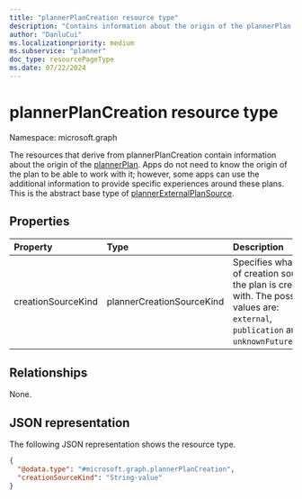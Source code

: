 ```yaml
---
title: "plannerPlanCreation resource type"
description: "Contains information about the origin of the plannerPlan."
author: "DanluCui"
ms.localizationpriority: medium
ms.subservice: "planner"
doc_type: resourcePageType
ms.date: 07/22/2024
---
```


# plannerPlanCreation resource type

Namespace: microsoft.graph

The resources that derive from plannerPlanCreation contain information about the origin of the [plannerPlan](plannerplan.md). Apps do not need to know the origin of the plan to be able to work with it; however, some apps can use the additional information to provide specific experiences around these plans. This is the abstract base type of [plannerExternalPlanSource](plannerExternalPlanSource.md).

## Properties
|Property|Type|Description|
|:---|:---|:---|
|creationSourceKind|plannerCreationSourceKind|Specifies what kind of creation source the plan is created with. The possible values are: `external`, `publication` and `unknownFutureValue`.|

## Relationships
None.

## JSON representation
The following JSON representation shows the resource type.
<!-- {
  "blockType": "resource",
  "@odata.type": "microsoft.graph.plannerPlanCreation"
}
-->
``` json
{
  "@odata.type": "#microsoft.graph.plannerPlanCreation",
  "creationSourceKind": "String-value"
}
```

